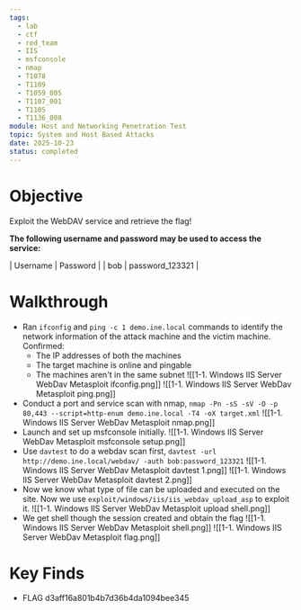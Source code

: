 ```yaml
---
tags:
  - lab
  - ctf
  - red_team
  - IIS
  - msfconsole
  - nmap
  - T1078
  - T1109
  - T1059_005
  - T1107_001
  - T1105
  - T1136_008
module: Host and Networking Penetration Test
topic: System and Host Based Attacks
date: 2025-10-23
status: completed
---
```

# Objective

Exploit the WebDAV service and retrieve the flag!

**The following username and password may be used to access the service:**

| Username | Password | | bob | password_123321 |

# Walkthrough

- Ran `ifconfig` and `ping -c 1 demo.ine.local` commands to identify the network information of the attack machine and the victim machine. Confirmed:
	- The IP addresses of both the machines
	- The target machine is online and pingable
	- The machines aren't in the same subnet
	![[1-1. Windows IIS Server WebDav Metasploit ifconfig.png]]
	![[1-1. Windows IIS Server WebDav Metasploit ping.png]]
- Conduct a port and service scan with nmap, `nmap -Pn -sS -sV -O -p 80,443 --script=http-enum demo.ine.local -T4 -oX target.xml`
  ![[1-1. Windows IIS Server WebDav Metasploit nmap.png]]
- Launch and set up msfconsole initially.
  ![[1-1. Windows IIS Server WebDav Metasploit msfconsole setup.png]]
- Use `davtest` to do a webdav scan first, `davtest -url http://demo.ine.local/webdav/ -auth bob:password_123321`
  ![[1-1. Windows IIS Server WebDav Metasploit davtest 1.png]]
  ![[1-1. Windows IIS Server WebDav Metasploit davtest 2.png]]
- Now we know what type of file can be uploaded and executed on the site. Now we use `exploit/windows/iis/iis_webdav_upload_asp` to exploit it.
  ![[1-1. Windows IIS Server WebDav Metasploit upload shell.png]]
- We get shell though the session created and obtain the flag
  ![[1-1. Windows IIS Server WebDav Metasploit shell.png]]
  ![[1-1. Windows IIS Server WebDav Metasploit flag.png]]

# Key Finds

- FLAG d3aff16a801b4b7d36b4da1094bee345